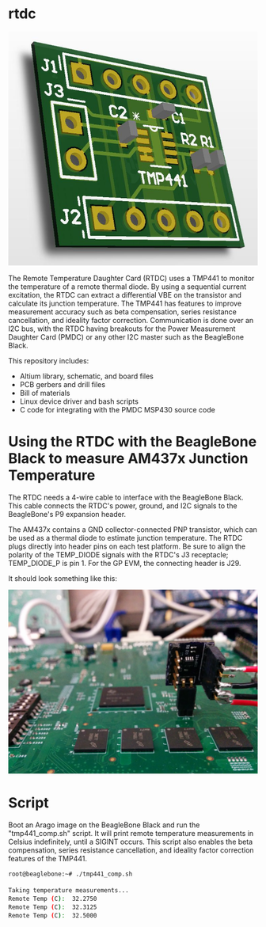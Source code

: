 rtdc
====
<img src="images/rtdc-3d-render.jpg">

The Remote Temperature Daughter Card (RTDC) uses a TMP441 to monitor the temperature of a remote thermal diode. By using a sequential current excitation, the RTDC can extract a differential VBE on the transistor and calculate its junction temperature. The TMP441 has features to improve measurement accuracy such as beta compensation, series resistance cancellation, and ideality factor correction. Communication is done over an I2C bus, with the RTDC having breakouts for the Power Measurement Daughter Card (PMDC) or any other I2C master such as the BeagleBone Black.

This repository includes:
- Altium library, schematic, and board files
- PCB gerbers and drill files
- Bill of materials
- Linux device driver and bash scripts
- C code for integrating with the PMDC MSP430 source code

<h1> Using the RTDC with the BeagleBone Black to measure AM437x Junction Temperature </h1>
The RTDC needs a 4-wire cable to interface with the BeagleBone Black. This cable connects the RTDC's power, ground, and I2C signals to the BeagleBone's P9 expansion header.

The AM437x contains a GND collector-connected PNP transistor, which can be used as a thermal diode to estimate junction temperature. The RTDC plugs directly into header pins on each test platform. Be sure to align the polarity of the TEMP_DIODE signals with the RTDC's J3 receptacle; TEMP_DIODE_P is pin 1. For the GP EVM, the connecting header is J29.

It should look something like this:

<img src="images/rtdc-am437x-gp-evm.jpg">

<h1>Script</h1>
Boot an Arago image on the BeagleBone Black and run the "tmp441_comp.sh" script. It will print remote temperature measurements in Celsius indefinitely, until a SIGINT occurs. This script also enables the beta compensation, series resistance cancellation, and ideality factor correction features of the TMP441.

```bash
root@beaglebone:~# ./tmp441_comp.sh

Taking temperature measurements...
Remote Temp (C):  32.2750
Remote Temp (C):  32.3125
Remote Temp (C):  32.5000
```
